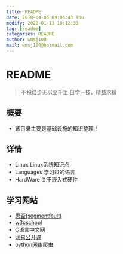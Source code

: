 ```yaml
---
title: README
date: 2018-04-05 09:03:43 Thu
modify: 2020-01-13 10:12:33 
tag: [readme]
categories: README
author: wmsj100
mail: wmsj100@hotmail.com
---
```


# README
> 不积跬步无以至千里
> 日学一技，精益求精

## 概要
- 该目录主要是基础设施的知识整理！

## 详情

- Linux Linux系统知识点
- Languages 学习过的语言
- HardWare 关于嵌入式硬件

## 学习网站

- [思否(segmentfault)](https://segmentfault.com/ls/1650000021313333)
- [w3cschool](https://www.w3cschool.cn/vip?fcode=popup)
- [C语言中文网](http://c.biancheng.net/cpp/linux/)
- [网易公开课](https://www.icourse163.org/course/PKU-1205809805)
- [python网络爬虫](https://edu.hellobi.com/course/157/overview)
